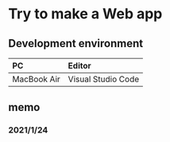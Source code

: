 # Try to make a Web app

## Development environment
PC|Editor
:---|:---
MacBook Air|Visual Studio Code

## memo
### 2021/1/24
